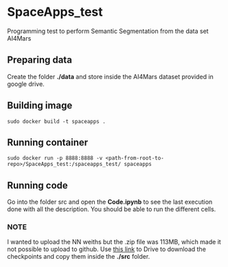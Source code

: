 # SpaceApps_test
Programming test to perform Semantic Segmentation from the data set AI4Mars

## Preparing data
Create the folder **./data** and store inside the AI4Mars dataset provided in google drive.

## Building image
```
sudo docker build -t spaceapps .
```

## Running container
```
sudo docker run -p 8888:8888 -v <path-from-root-to-repo>/SpaceApps_test:/spaceapps_test/ spaceapps
```

## Running code
Go into the folder src and open the **Code.ipynb** to see the last execution done with all the description. You should be able to run the different cells.

### NOTE
I wanted to upload the NN weiths but the .zip file was 113MB, which made it not possible to upload to github. Use [this link](https://drive.google.com/file/d/1Nvc611AhQ2IUn9lalt-5-86Asrni8-ri/view?usp=sharing) to Drive to download the checkpoints and copy them inside the **./src** folder.

